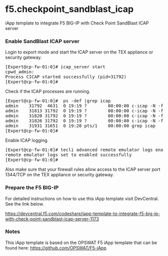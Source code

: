 # f5.checkpoint_sandblast_icap
iApp template to integrate F5 BIG-IP with Check Point SandBlast ICAP server

### Enable SandBlast ICAP server
Login to export mode and start the ICAP server on the TEX appliance or security gateway.
<pre>
[Expert@cp-fw-01:0]# icap_server start
cpwd_admin: 
Process CICAP started successfully (pid=31792) 
[Expert@cp-fw-01:0]# 
</pre>

Check if the ICAP processes are running.
<pre>
[Expert@cp-fw-01:0]#  ps -def |grep icap
admin    31792  4631  0 19:19 ?        00:00:00 c-icap -N -f /opt/CPsuite-R77/fw1/c-icap/etc/c-icap.conf
admin    31813 31792  0 19:19 ?        00:00:00 c-icap -N -f /opt/CPsuite-R77/fw1/c-icap/etc/c-icap.conf
admin    31820 31792  0 19:19 ?        00:00:00 c-icap -N -f /opt/CPsuite-R77/fw1/c-icap/etc/c-icap.conf
admin    31826 31792  0 19:19 ?        00:00:00 c-icap -N -f /opt/CPsuite-R77/fw1/c-icap/etc/c-icap.conf
admin    31931 31651  0 19:20 pts/1    00:00:00 grep icap
[Expert@cp-fw-01:0]# 
</pre>

Enable ICAP logging.
<pre>
[Expert@cp-fw-01:0]# tecli advanced remote emulator logs enable
remote emulator logs set to enabled successfully
[Expert@cp-fw-01:0]# 
</pre>

Also make sure that your firewall rules allow access to the ICAP server port 1344/TCP on the TEX appliance or security gateway.

### Prepare the F5 BIG-IP
For detailed instructions on how to use this iApp template visit DevCentral. See the link below.

https://devcentral.f5.com/codeshare/iapp-template-to-integrate-f5-big-ip-with-check-point-sandblast-icap-server-1173

### Notes
This iApp template is based on the OPSWAT F5 iApp template that can be found here: https://github.com/OPSWAT/F5-iApp
